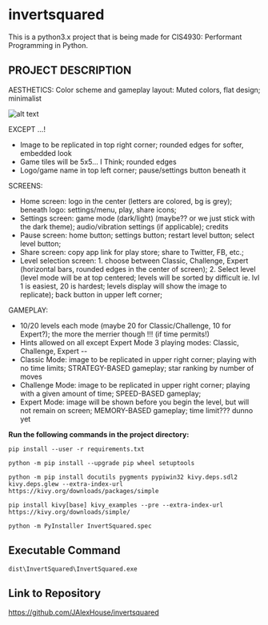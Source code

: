 # invertsquared

This is a python3.x project that is being made for CIS4930: Performant Programming in Python.

PROJECT DESCRIPTION
-    

AESTHETICS:
Color scheme and gameplay layout:
Muted colors, flat design; minimalist

![alt text](https://user-images.githubusercontent.com/55326415/94352158-8c2aa500-002f-11eb-957b-bd67b099dbf2.png)

EXCEPT ...!
- Image to be replicated in top right corner; rounded edges for softer, embedded look
- Game tiles will be 5x5... I Think; rounded edges
- Logo/game name in top left corner; pause/settings button beneath it

SCREENS:
- Home screen: logo in the center (letters are colored, bg is grey); beneath logo: settings/menu, play, share icons;
- Settings screen: game mode (dark/light) (maybe?? or we just stick with the dark theme); audio/vibration settings (if applicable); credits
- Pause screen: home button; settings button; restart level button; select level button;
- Share screen: copy app link for play store; share to Twitter, FB, etc.;
- Level selection screen: 1. choose between Classic, Challenge, Expert (horizontal bars, rounded edges in the center of screen); 2. Select level (level mode will be at top centered; levels will be sorted by difficult ie. lvl 1 is easiest, 20 is hardest; levels display will show the image to replicate); back button in upper left corner;

GAMEPLAY:
- 10/20 levels each mode (maybe 20 for Classic/Challenge, 10 for Expert?); the more the merrier though !!! (if time permits!)
- Hints allowed on all except Expert Mode
3 playing modes: Classic, Challenge, Expert --
- Classic Mode: image to be replicated in upper right corner; playing with no time limits; STRATEGY-BASED gameplay; star ranking by number of moves
- Challenge Mode: image to be replicated in upper right corner; playing with a given amount of time; SPEED-BASED gameplay;
- Expert Mode: image will be shown before you begin the level, but will not remain on screen; MEMORY-BASED gameplay; time limit??? dunno yet


**Run the following commands in the project directory:**

`pip install --user -r requirements.txt`

`python -m pip install --upgrade pip wheel setuptools`

`python -m pip install docutils pygments pypiwin32 kivy.deps.sdl2 kivy.deps.glew --extra-index-url https://kivy.org/downloads/packages/simple`

`pip install kivy[base] kivy_examples --pre --extra-index-url https://kivy.org/downloads/simple/`

`python -m PyInstaller InvertSquared.spec`

Executable Command
-

`dist\InvertSquared\InvertSquared.exe`

Link to Repository
-

https://github.com/JAlexHouse/invertsquared
